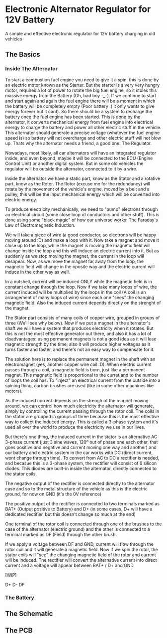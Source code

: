 # Electronic Alternator Regulator for 12V Battery

A simple and effective electronic regulator for 12V battery charging in old vehicles


## The Basics

### Inside The Alternator

To start a combustion fuel engine you need to give it a spin, this is done by an electric motor known as the Starter. But the starter is a very very hungry motor, requires a lot of power to rotate the big fuel engine, so it stoles this massive energy from the Battery (Oh, bad boy -_-). If we continue to start and start again and again the fuel engine there will be a moment in which the battery will be completely empty (Poor battery :( it only wants to give energy forever but it cant). So there should be a system to recharge the battery once the fuel engine has been started. This is done by the alternator, it converts mechanical energy from fuel engine into electrical energy to charge the battery and power all other electric stuff in the vehicle. This alternator should generate a precise voltage (whatever the fuel engine speed is) so battery will not overcharge and other electric stuff will not blow up. Thats why the alternator needs a friend, a good one: The Regulator.

Nowadays, most likely, all car alternators will have an integrated regulator inside, and even beyond, maybe it will be connected to the ECU (Engine Control Unit) or another digital system. But in some old vehicles the regulator will be outside the alternator, connected to it by a wire.

Inside the alternator we have a static part, know as the Stator and a rotative part, know as the Rotor. The Rotor (excuse me for the redundancy) will rotate by the movement of the vehicle's engine, moved by a belt and a pulley, this will be the input mechanical energy which will be converted into electric energy.

To produce electricity mechanically, we need to "pump" electrons through an electrical circuit (some close loop of conductors and other stuff). This is done using some "black magic" of how our universe works: The Faraday's Law of Electromagnetic Induction.

We will take a piece of wire (a good conductor, so electrons will be happy moving around :D) and make a loop with it. Now take a magnet and move it close up to the loop, while the magnet is moving the magnetic field will change inside the loop and this will induce an electric current into it. But as suddenly as we stop moving the magnet, the current in the loop will desapear. Now, as we move the magnet far away from the loop, the magnetic field will change in the oposite way and the electric current will induce in the other way as well.

In a nutshell, current will be induced ONLY while the magnetic field is in constant change through the loop. Now if we take many loops of wire, the current induced will be multiplied by the loops in the coil (A coil is an arrangement of many loops of wire) since each one "sees" the changing magnetic field. Also the induced current depends directly on the strenght of the magnet.

The Stator part consists of many coils of copper wire, grouped in groups of three (We'll see why below). Now if we put a magnet in the alternator's shaft we will have a system that produces electricity when it rotates. But this is not the most effective generator out there, and also it has a lot of disadvantages: using permanent magnets is not a good idea as it will lose magnetic strength by the time; also it will produce higher voltages as it turns faster and faster, and there's not an easy way to compensate for it.

The solution here is to replace the permanent magnet in the shaft with an electromagnet (yes, another copper wire coil :D). When electric current passes through a coil, a magnetic field is born, just like a permanent magnet. This magnetic field is proportional to the curret and to the number of loops the coil has. To "inject" an electrical current from the outside into a spining thing, carbon brushes are used (like in some other machines like motors).

As the induced current depends on the strengh of the magnet moving around, we can control how much electricity the alternator will generate, simply by controlling the current passing through the rotor coil. The coils in the stator are grouped in groups of three because this is the most effective way to collect the induced energy. This is called a 3-phase system and it's used all over the world to produce the electricity we use in our lives.

But there's one thing, the induced current in the stator is an alternative AC 3-phase current (just 3 sine waves, 120º out of phase one each other, that goes positive and negative and current moving one way and another) and our battery and electric system in the car works with DC (direct current, wont change through time). To convert from AC to DC a rectifier is needed, and becasue this is a 3-phase system, the rectifier will consist of 6 silicon diodes. This diodes are built-in inside the alternator, directly connected to the stator coils.

The negative output of the rectifier is connected directly to the alternator case and so to the metal structure of the vehicle as this is the electric ground, for now on GND (it's the 0V reference)

The positive output of the rectifier is connected to two terminals marked as BAT+ (Output positive to Battery) and D+ (in some cases, D+ will have a dedicated rectifier, but this doesn't change so much at the end)

One terminal of the rotor coil is connected through one of the brushes to the case of the alternator (electric ground) and the other is connected to a terminal marked as DF (Field) through the other brush.

If we apply a voltage between DF and GND, current will flow through the rotor coil and it will generate a magnetic field. Now if we spin the rotor, the stator coils will "see" the changing magnetic field of the rotor and current will be induced. The rectifier will convert the alternative current into direct current and a voltage will appear between BAT+ / D+ and GND

[WIP]









D+ D- DF


### The Battery



## The Schematic



## The PCB
